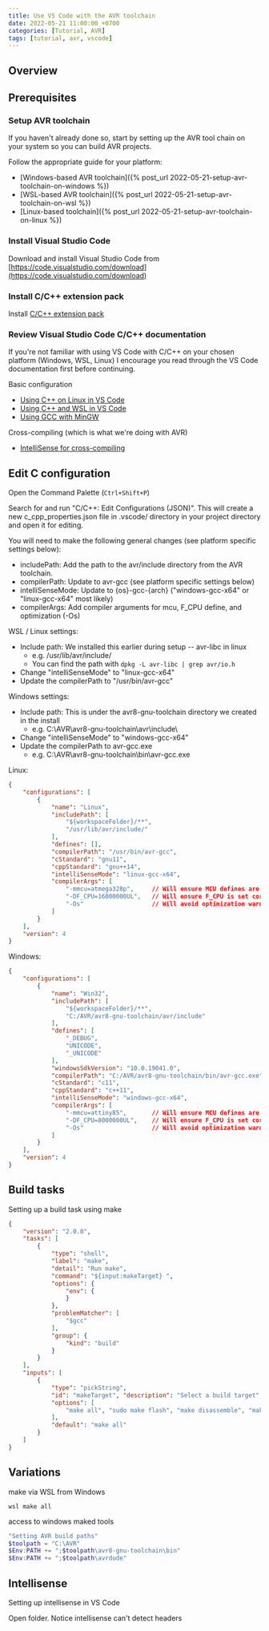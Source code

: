 ```yaml
---
title: Use VS Code with the AVR toolchain
date: 2022-05-21 11:00:00 +0700
categories: [Tutorial, AVR]
tags: [tutorial, avr, vscode]
---
```


## Overview

## Prerequisites

### Setup AVR toolchain

If you haven't already done so, start by setting up the AVR tool chain on your system so you can build AVR projects.

Follow the appropriate guide for your platform:
- [Windows-based AVR toolchain]({% post_url 2022-05-21-setup-avr-toolchain-on-windows %})
- [WSL-based AVR toolchain]({% post_url 2022-05-21-setup-avr-toolchain-on-wsl %})
- [Linux-based toolchain]({% post_url 2022-05-21-setup-avr-toolchain-on-linux %})

### Install Visual Studio Code
Download and install Visual Studio Code from [https://code.visualstudio.com/download](https://code.visualstudio.com/download)

### Install C/C++ extension pack
Install [C/C++ extension pack](https://marketplace.visualstudio.com/items?itemName=ms-vscode.cpptools-extension-pack)

### Review Visual Studio Code C/C++ documentation
If you're not familiar with using VS Code with C/C++ on your chosen platform (Windows, WSL, Linux) I encourage you read through the VS Code documentation first before continuing.

Basic configuration
- [Using C++ on Linux in VS Code](https://code.visualstudio.com/docs/cpp/config-linux)
- [Using C++ and WSL in VS Code](https://code.visualstudio.com/docs/cpp/config-wsl)
- [Using GCC with MinGW](https://code.visualstudio.com/docs/cpp/config-mingw)

Cross-compiling (which is what we're doing with AVR)
- [IntelliSense for cross-compiling](https://code.visualstudio.com/docs/cpp/configure-intellisense-crosscompilation)


## Edit C configuration

Open the Command Palette (`Ctrl+Shift+P`)

Search for and run "C/C++: Edit Configurations (JSON)".
This will create a new c_cpp_properties.json file in .vscode/ directory in your project directory and open it for editing.



You will need to make the following general changes (see platform specific settings below):
- includePath: Add the path to the avr/include directory from the AVR toolchain.
- compilerPath: Update to avr-gcc (see platform specific settings below)
- intelliSenseMode: Update to {os}-gcc-{arch} ("windows-gcc-x64" or "linux-gcc-x64" most likely)
- compilerArgs: Add compiler arguments for mcu, F_CPU define, and optimization (-Os)


WSL / Linux settings:
- Include path: We installed this earlier during setup -- avr-libc in linux
    - e.g. /usr/lib/avr/include/
    - You can find the path with `dpkg -L avr-libc | grep avr/io.h`
- Change  "intelliSenseMode" to "linux-gcc-x64"
- Update the compilerPath to "/usr/bin/avr-gcc"

Windows settings:
- Include path: This is under the avr8-gnu-toolchain directory we created in the install
    - e.g. C:\AVR\avr8-gnu-toolchain\avr\include\
- Change  "intelliSenseMode" to "windows-gcc-x64"
- Update the compilerPath to avr-gcc.exe 
    - e.g. C:\AVR\avr8-gnu-toolchain\bin\avr-gcc.exe


Linux:
```json
{
    "configurations": [
        {
            "name": "Linux",
            "includePath": [
                "${workspaceFolder}/**",
                "/usr/lib/avr/include/"
            ],
            "defines": [],
            "compilerPath": "/usr/bin/avr-gcc",
            "cStandard": "gnu11",
            "cppStandard": "gnu++14",
            "intelliSenseMode": "linux-gcc-x64",
            "compilerArgs": [
                "-mmcu=atmega328p",     // Will ensure MCU defines are set correctly
                "-DF_CPU=16000000UL",   // Will ensure F_CPU is set correctly
                "-Os"                   // Will avoid optimization warnings re: _delay
            ]
        }
    ],
    "version": 4
}
```

Windows:
```json
{
    "configurations": [
        {
            "name": "Win32",
            "includePath": [
                "${workspaceFolder}/**",
                "C:/AVR/avr8-gnu-toolchain/avr/include"
            ],
            "defines": [
                "_DEBUG",
                "UNICODE",
                "_UNICODE"                
            ],
            "windowsSdkVersion": "10.0.19041.0",
            "compilerPath": "C:/AVR/avr8-gnu-toolchain/bin/avr-gcc.exe",
            "cStandard": "c11",
            "cppStandard": "c++11",
            "intelliSenseMode": "windows-gcc-x64",
            "compilerArgs": [
                "-mmcu=attiny85",       // Will ensure MCU defines are set correctly
                "-DF_CPU=8000000UL",    // Will ensure F_CPU is set correctly
                "-Os"                   // Will avoid optimization warnings re: _delay
            ]
        }
    ],
    "version": 4
}
```


## Build tasks
Setting up a build task using make

```json
{
    "version": "2.0.0",
    "tasks": [
        {
            "type": "shell",
            "label": "make",
            "detail": "Run make",
            "command": "${input:makeTarget} ",
            "options": {
                "env": {
                }
            },
            "problemMatcher": [
                "$gcc"
            ],
            "group": {
                "kind": "build"
            }
        }
    ],
    "inputs": [
        { 
            "type": "pickString", 
            "id": "makeTarget", "description": "Select a build target", 
            "options": [
                "make all", "sudo make flash", "make disassemble", "make squeaky_clean", "make size", "make debug",
            ],
            "default": "make all"
        }
    ]
}
```

## Variations

make via WSL from Windows
```
wsl make all
```

access to windows maked tools
```powershell
"Setting AVR build paths"
$toolpath = "C:\AVR"
$Env:PATH += ";$toolpath\avr8-gnu-toolchain\bin"
$Env:PATH += ";$toolpath\avrdude"
```

## Intellisense
Setting up intellisense in VS Code

Open folder.
Notice intellisense can't detect headers


